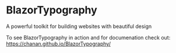 # BlazorTypography
A powerful toolkit for building websites with beautiful design

To see BlazorTypography in action and for documenation check out: https://chanan.github.io/BlazorTypography/
